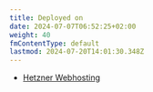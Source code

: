 ```yaml
---
title: Deployed on
date: 2024-07-07T06:52:25+02:00
weight: 40
fmContentType: default
lastmod: 2024-07-20T14:01:30.348Z
---
```


- [Hetzner Webhosting](https://www.hetzner.com/webhosting/)
